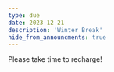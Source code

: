 ```yaml
---
type: due
date: 2023-12-21
description: 'Winter Break'
hide_from_announcments: true
---
```


Please take time to recharge!
